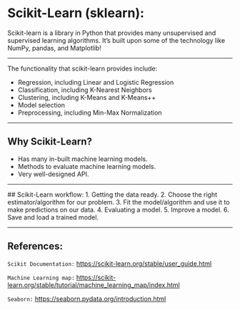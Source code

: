 # Scikit-Learn (sklearn):

Scikit-learn is a library in Python that provides many unsupervised and supervised learning algorithms. It’s built upon some of the technology like NumPy, pandas, and Matplotlib!
<hr/>
The functionality that scikit-learn provides include:

* Regression, including Linear and Logistic Regression
* Classification, including K-Nearest Neighbors
* Clustering, including K-Means and K-Means++
* Model selection
* Preprocessing, including Min-Max Normalization
<hr/>

## Why Scikit-Learn?
* Has many in-built machine learning models.
* Methods to evaluate machine learning models.
* Very well-designed API.
<hr/>
## Scikit-Learn workflow:
1. Getting the data ready.
2. Choose the right estimator/algorithm for our problem.
3. Fit the model/algorithm and use it to make predictions on our data.
4. Evaluating a model.
5. Improve a model.
6. Save and load a trained model.
<hr/>


## References:
`Scikit Documentation:` https://scikit-learn.org/stable/user_guide.html

`Machine Learning map:` https://scikit-learn.org/stable/tutorial/machine_learning_map/index.html

`Seaborn:` https://seaborn.pydata.org/introduction.html
